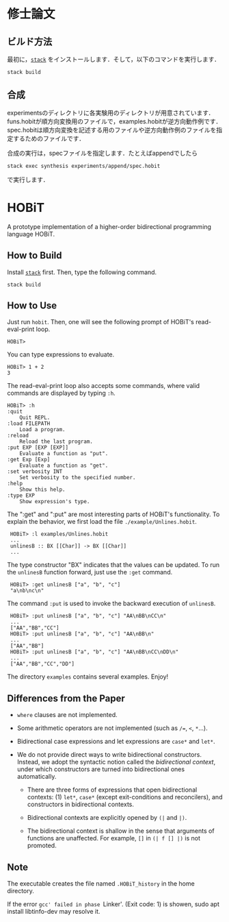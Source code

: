修士論文
=====
ビルド方法
-------------
最初に，[`stack`](https://docs.haskellstack.org/en/stable/README/) をインストールします．そして，以下のコマンドを実行します．

```
stack build
```

合成
------
experimentsのディレクトリに各実験用のディレクトリが用意されています．
funs.hobitが順方向変換用のファイルで，examples.hobitが逆方向動作例です．spec.hobitは順方向変換を記述する用のファイルや逆方向動作例のファイルを指定するためのファイルです．

合成の実行は，specファイルを指定します．たとえばappendでしたら
```
stack exec synthesis experiments/append/spec.hobit
```
で実行します．



HOBiT
======

A prototype implementation of a higher-order bidirectional
programming language HOBiT.

How to Build
-------------

Install [`stack`](https://docs.haskellstack.org/en/stable/README/) first. Then, type the following command.

```
stack build
```


How to Use
----------

Just run `hobit`. Then, one will see the following prompt of HOBiT's
read-eval-print loop.

    HOBiT>

You can type expressions to evaluate.

    HOBiT> 1 + 2
    3

The read-eval-print loop also accepts some commands, where valid commands are displayed by typing `:h`.

    HOBiT> :h
    :quit
        Quit REPL.
    :load FILEPATH
        Load a program.
    :reload
        Reload the last program.
    :put EXP [EXP [EXP]]
        Evaluate a function as "put".
    :get Exp [Exp]
        Evaluate a function as "get".
    :set verbosity INT
        Set verbosity to the specified number.
    :help
        Show this help.
    :type EXP
        Show expression's type.

The ":get" and ":put" are most interesting parts of HOBiT's functionality.  To explain the behavior, we first load the file `./example/Unlines.hobit`.

     HOBiT> :l examples/Unlines.hobit
     ...
     unlinesB :: BX [[Char]] -> BX [[Char]]
     ...

The type constructor "BX" indicates that the values can be updated.  To
run the `unlinesB` function forward, just use the `:get` command.

     HOBiT> :get unlinesB ["a", "b", "c"]
     "a\nb\nc\n"

The command `:put` is used to invoke the backward execution of
`unlinesB`.

     HOBiT> :put unlinesB ["a", "b", "c"] "AA\nBB\nCC\n"
     ...
     ["AA","BB","CC"]
     HOBiT> :put unlinesB ["a", "b", "c"] "AA\nBB\n"
     ...
     ["AA","BB"]
     HOBiT> :put unlinesB ["a", "b", "c"] "AA\nBB\nCC\nDD\n"
     ...
     ["AA","BB","CC","DD"]

The directory `examples` contains several examples. Enjoy!

Differences from the Paper
-------------------------

* `where` clauses are not implemented.

* Some arithmetic operators are not implemented (such as `/=`, `<`, `*`...).

* Bidirectional case expressions and let expressions are `case*` and `let*`.

* We do not provide direct ways to write bidirectional constructors.
  Instead, we adopt the syntactic notion called the *bidirectional context*, under which constructors are turned into bidirectional ones automatically. 

    * There are three forms of expressions that open bidirectional contexts: (1) `let*`, `case*` (except exit-conditions and reconcilers), and constructors in bidirectional contexts. 

    * Bidirectional contexts are explicitly opened by `(|` and `|)`.

    * The bidirectional context is shallow in the sense that arguments of functions are unaffected.  For example, `[]` in `(| f [] |)` is not
      promoted.
  
Note
-----

The executable creates the file named `.HOBiT_history` in
the home directory.

If the error
  `gcc' failed in phase `Linker'. (Exit code: 1)
is showen, 
  sudo apt install libtinfo-dev
may resolve it.
